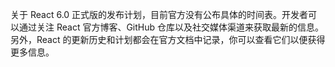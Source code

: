 关于 React 6.0 正式版的发布计划，目前官方没有公布具体的时间表。开发者可以通过关注 React 官方博客、GitHub 仓库以及社交媒体渠道来获取最新的信息。另外，React 的更新历史和计划都会在官方文档中记录，你可以查看它们以便获得更多信息。

